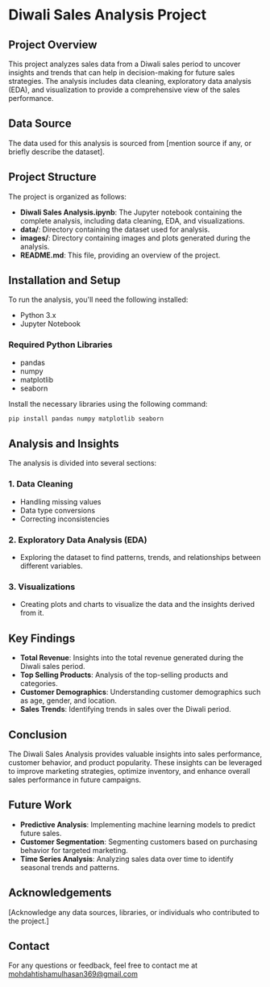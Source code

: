 # Diwali Sales Analysis Project

## Project Overview
This project analyzes sales data from a Diwali sales period to uncover insights and trends that can help in decision-making for future sales strategies. The analysis includes data cleaning, exploratory data analysis (EDA), and visualization to provide a comprehensive view of the sales performance.

## Data Source
The data used for this analysis is sourced from [mention source if any, or briefly describe the dataset].

## Project Structure
The project is organized as follows:

- **Diwali Sales Analysis.ipynb**: The Jupyter notebook containing the complete analysis, including data cleaning, EDA, and visualizations.
- **data/**: Directory containing the dataset used for analysis.
- **images/**: Directory containing images and plots generated during the analysis.
- **README.md**: This file, providing an overview of the project.

## Installation and Setup
To run the analysis, you'll need the following installed:

- Python 3.x
- Jupyter Notebook

### Required Python Libraries
- pandas
- numpy
- matplotlib
- seaborn

Install the necessary libraries using the following command:

```bash
pip install pandas numpy matplotlib seaborn
```

## Analysis and Insights
The analysis is divided into several sections:

### 1. Data Cleaning
- Handling missing values
- Data type conversions
- Correcting inconsistencies

### 2. Exploratory Data Analysis (EDA)
- Exploring the dataset to find patterns, trends, and relationships between different variables.

### 3. Visualizations
- Creating plots and charts to visualize the data and the insights derived from it.

## Key Findings
- **Total Revenue**: Insights into the total revenue generated during the Diwali sales period.
- **Top Selling Products**: Analysis of the top-selling products and categories.
- **Customer Demographics**: Understanding customer demographics such as age, gender, and location.
- **Sales Trends**: Identifying trends in sales over the Diwali period.

## Conclusion
The Diwali Sales Analysis provides valuable insights into sales performance, customer behavior, and product popularity. These insights can be leveraged to improve marketing strategies, optimize inventory, and enhance overall sales performance in future campaigns.

## Future Work
- **Predictive Analysis**: Implementing machine learning models to predict future sales.
- **Customer Segmentation**: Segmenting customers based on purchasing behavior for targeted marketing.
- **Time Series Analysis**: Analyzing sales data over time to identify seasonal trends and patterns.

## Acknowledgements
[Acknowledge any data sources, libraries, or individuals who contributed to the project.]

## Contact
For any questions or feedback, feel free to contact me at mohdahtishamulhasan369@gmail.com
